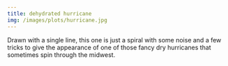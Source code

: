 ```yaml
---
title: dehydrated hurricane
img: /images/plots/hurricane.jpg
---
```


Drawn with a single line, this one is just a spiral with some noise
and a few tricks to give the appearance of one of those fancy dry hurricanes
that sometimes spin through the midwest.